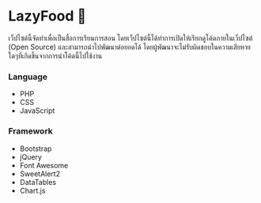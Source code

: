 # LazyFood 🍛
เว็ปไซต์นี้จัดทำเพื่อเป็นสื่อการเรียนการสอน โดยเว็ปไซต์นี้ได้ทำการเปิดให้เรียกดูโค้ดภายในเว็ปไซต์ (Open Source) และสามารถนำไปพัฒนาต่อยอดได้ โดยผู้พัฒนาจะไม่รับผิดชอบในความเสียหายใดๆที่เกิดขึ้นจากการนำโค้ดนี้ไปใช้งาน

### Language
- PHP
- CSS
- JavaScript

### Framework
- Bootstrap
- jQuery
- Font Awesome
- SweetAlert2
- DataTables
- Chart.js